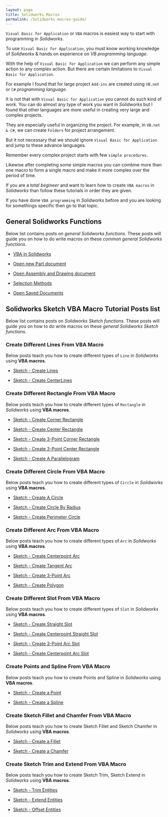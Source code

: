 ```yaml
---
layout: page
title: Solidworks Macros
permalink: /Solidworks-macros-guide/
---
```


`Visual Basic for Application` or `VBA` macros is easiest way to start with programming in *Solidworks*. 

To use `Visual Basic for Application`, you must know working knowledge of *Solidworks* & hands on experience on *VB programming language*.

With the help of `Visual Basic for Application` we can perform any simple action to any complex action. 
But there are certain limitations to `Visual Basic for Application`. 

For example I found that for large project `Add-ins` are created using `VB.net` or `C#` *programming language*. 

It is not that with `Visual Basic for Application` you cannot do such kind of work. You can do almost any type of work you want in *Solidworks* but I found that other languages are more useful in creating very large and complex projects. 

They are especially useful in organizing the project. For example, in `VB.net & C#`, we can create `Folders` for project arrangement.

But it not necessary that we should ignore `Visual Basic for Application` and jump to these advance languages. 

Remember every complex project starts with few `simple procedures`. 

Likewise after completing some simple macros you can combine more than one macro to form a single macro and make it more complex over the period of time.

If you are a *total begineer* and want to learn how to create `VBA macros` in *Solidworks* than follow these tutorials in order they are given.

If you have done `VBA programming` in *Solidworks* before and you are looking for somethings specific then go to that topic.

## General Solidworks Functions

Below list contains posts on *general Solidworks functions*. These posts will guide you on how to do write macros on these *common general Solidworks functions*.

* [VBA in Solidworks](/solidworks-macros/vba-in-solidworks)

* [Open new Part document](/solidworks-macros/open-new-document)

* [Open Assembly and Drawing document](/solidworks-macros/open-assembly-and-drawing)

* [Selection Methods](/solidworks-macros/select-plane-from-tree)

* [Open Saved Documents](/solidworks-macros/open-saved-document)

## Solidworks Sketch VBA Macro Tutorial Posts list

Below list contains posts on *Solidworks Sketch functions*. These posts will guide you on how to do write macros on these *general Solidworks Sketch functions*.

### Create Different Lines From VBA Macro

Below posts teach you how to create different types of `Line` in *Solidworks* using **VBA macros**.

* [Sketch - Create Lines](/solidworks-macros/sketch-create-line)

* [Sketch - Create CenterLines](/solidworks-macros/sketch-create-centerline)

### Create Different Rectangle From VBA Macro

Below posts teach you how to create different types of `Rectangle` in *Solidworks* using **VBA macros**.

* [Sketch - Create Corner Rectangle](/solidworks-macros/create-corner-rectangle)

* [Sketch - Create Center Rectangle](/solidworks-macros/create-center-rectangle)

* [Sketch - Create 3-Point Corner Rectangle](/solidworks-macros/create-3point-corner-rectangle)

* [Sketch - Create 3-Point Center Rectangle](/solidworks-macros/create-3point-center-rectangle)

* [Sketch - Create A Parallelogram](/solidworks-macros/create-parallelogram)

### Create Different Circle From VBA Macro

Below posts teach you how to create different types of `Circle` in *Solidworks* using **VBA macros**.

* [Sketch - Create A Circle](/solidworks-macros/create-circle)

* [Sketch - Create Circle By Radius](/solidworks-macros/create-circle-by-radius)

* [Sketch - Create Perimeter Circle](/solidworks-macros/create-perimeter-circle)

### Create Different Arc From VBA Macro

Below posts teach you how to create different types of `Arc` in *Solidworks* using **VBA macros**.

* [Sketch - Create Centerpoint Arc](/solidworks-macros/create-centerpoint-arc)

* [Sketch - Create Tangent Arc](/solidworks-macros/create-tangent-arc)

* [Sketch - Create 3-Point Arc](/solidworks-macros/create-3point-arc)

* [Sketch - Create Polygon](/solidworks-macros/create-polygon)

### Create Different Slot From VBA Macro

Below posts teach you how to create different types of `Slot` in *Solidworks* using **VBA macros**.

* [Sketch - Create Straight Slot](/solidworks-macros/create-straight-slot)

* [Sketch - Create Centerpoint Straight Slot](/solidworks-macros/create-centerpoint-straight-slot)

* [Sketch - Create 3-Point Arc Slot](/solidworks-macros/create-3point-arc-slot)

* [Sketch - Create Centerpoint Arc Slot](/solidworks-macros/create-centerpoint-arc-slot)

### Create Points and Spline From VBA Macro

Below posts teach you how to create Points and Spline in *Solidworks* using **VBA macros**.

* [Sketch - Create a Point](/solidworks-macros/create-point)

* [Sketch - Create a Spline](/solidworks-macros/create-spline)

### Create Sketch Fillet and Chamfer From VBA Macro

Below posts teach you how to create Sketch Fillet and Sketch Chamfer in *Solidworks* using **VBA macros**.

* [Sketch - Create a Fillet](/solidworks-macros/create-fillet)

* [Sketch - Create a Chamfer](/solidworks-macros/create-chamfer)

### Create Sketch Trim and Extend From VBA Macro

Below posts teach you how to create Sketch Trim, Sketch Extend in *Solidworks* using **VBA macros**.

* [Sketch - Trim Entities](/solidworks-macros/trim-entities)

* [Sketch - Extend Entities](/solidworks-macros/extend-entities)

* [Sketch - Offset Entities](/solidworks-macros/offset-entities)
